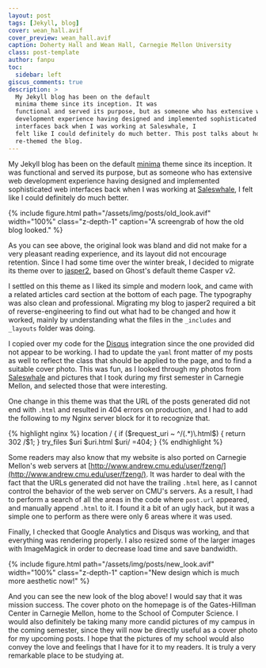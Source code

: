 ```yaml
---
layout: post
tags: [Jekyll, blog]
cover: wean_hall.avif
cover_preview: wean_hall.avif
caption: Doherty Hall and Wean Hall, Carnegie Mellon University
class: post-template
author: fanpu
toc:
  sidebar: left
giscus_comments: true
description: >
  My Jekyll blog has been on the default
  minima theme since its inception. It was
  functional and served its purpose, but as someone who has extensive web
  development experience having designed and implemented sophisticated web
  interfaces back when I was working at Saleswhale, I
  felt like I could definitely do much better. This post talks about how I
  re-themed the blog.
---
```

My Jekyll blog has been on the default
[minima](https://github.com/jekyll/minima) theme since its inception. It was
functional and served its purpose, but as someone who has extensive web
development experience having designed and implemented sophisticated web
interfaces back when I was working at [Saleswhale](https://saleswhale.com), I
felt like I could definitely do much better.


{% include figure.html path="/assets/img/posts/old_look.avif" width="100%"
class="z-depth-1" caption="A screengrab of how the old blog looked." %}

As you can see above, the original look was bland and did not make for a very pleasant reading experience, and its layout did not encourage retention. Since I had some time over the winter break, I decided to migrate its theme over to [jasper2](https://github.com/jekyller/jasper2), based on Ghost's default theme Casper v2.


I settled on this theme as I liked its simple and modern look, and came with a related articles card section at the bottom of each page. The typography was also clean and professional. Migrating my blog to jasper2 required a bit of reverse-engineering to find out what had to be changed and how it worked, mainly by understanding what the files in the `_includes` and `_layouts` folder was doing.

I copied over my code for the [Disqus](https://disqus.com) integration since the one provided did not appear to be working. I had to update the `yaml` front matter of my posts as well to reflect the class that should be applied to the page, and to find a suitable cover photo. This was fun, as I looked through my photos from [Saleswhale](https://saleswhale.com) and pictures that I took during my first semester in Carnegie Mellon, and selected those that were interesting.

One change in this theme was that the URL of the posts generated did not end with `.html` and resulted in 404 errors on production, and I had to add the following to my Nginx server block for it to recognize that.

{% highlight nginx %}
location / {
  if ($request_uri ~ ^/(.*)\.html$) {
    return 302 /$1;
  }
  try_files $uri $uri.html $uri/ =404;
}
{% endhighlight %}

Some readers may also know that my website is also ported on Carnegie Mellon's web servers at [http://www.andrew.cmu.edu/user/fzeng/](http://www.andrew.cmu.edu/user/fzeng/). It was harder to deal with the fact that the URLs generated did not have the trailing `.html` here, as I cannot control the behavior of the web server on CMU's servers. As a result, I had to perform a search of all the areas in the code where `post.url` appeared, and manually append `.html` to it. I found it a bit of an ugly hack, but it was a simple one to perform as there were only 6 areas where it was used.

Finally, I checked that Google Analytics and Disqus was working, and that everything was rendering properly. I also resized some of the larger images with ImageMagick in order to decrease load time and save bandwidth.

{% include figure.html 
  path="/assets/img/posts/new_look.avif" 
  width="100%"
  class="z-depth-1" 
  caption="New design which is much more aesthetic now!"
%}

And you can see the new look of the blog above! I would say that it was mission success. The cover photo on the homepage is of the Gates-Hillman Center in Carnegie Mellon, home to the School of Computer Science. I would also definitely be taking many more candid pictures of my campus in the coming semester, since they will now be directly useful as a cover photo for my upcoming posts. I hope that the pictures of my school would also convey the love and feelings that I have for it to my readers. It is truly a very remarkable place to be studying at.


